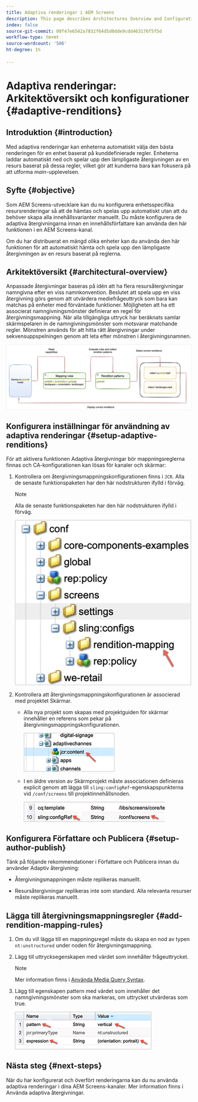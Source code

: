 ```yaml
---
title: Adaptiva renderingar i AEM Screens
description: This page describes Architectures Overview and Configurations for Adaptive Renditions in AEM Screens.
index: false
source-git-commit: 08f47e6542a7832f64d5d0dde9cdd463176f5f5d
workflow-type: tm+mt
source-wordcount: '506'
ht-degree: 1%

---
```



# Adaptiva renderingar: Arkitektöversikt och konfigurationer {#adaptive-renditions}

## Introduktion {#introduction}

Med adaptiva renderingar kan enheterna automatiskt välja den bästa renderingen för en enhet baserat på kunddefinierade regler. Enheterna laddar automatiskt ned och spelar upp den lämpligaste återgivningen av en resurs baserat på dessa regler, vilket gör att kunderna bara kan fokusera på att utforma *main*-upplevelsen.

## Syfte {#objective}

Som AEM Screens-utvecklare kan du nu konfigurera enhetsspecifika resursrenderingar så att de hämtas och spelas upp automatiskt utan att du behöver skapa alla innehållsvarianter manuellt. Du måste konfigurera de adaptiva återgivningarna innan en innehållsförfattare kan använda den här funktionen i en AEM Screens-kanal.

Om du har distribuerat en mängd olika enheter kan du använda den här funktionen för att automatiskt hämta och spela upp den lämpligaste återgivningen av en resurs baserat på reglerna.

## Arkitektöversikt {#architectural-overview}

Anpassade återgivningar baseras på idén att ha flera resursåtergivningar namngivna efter en viss namnkonvention. Beslutet att spela upp en viss återgivning görs genom att utvärdera mediefrågeuttryck som bara kan matchas på enheter med förväntade funktioner. Möjligheten att ha ett associerat namngivningsmönster definierar en regel för återgivningsmappning. När alla tillgängliga uttryck har beräknats samlar skärmspelaren in de namngivningsmönster som motsvarar matchande regler. Mönstren används för att hitta rätt återgivningar under sekvensuppspelningen genom att leta efter mönstren i återgivningsnamnen.

![bild](/help/user-guide/assets/adaptive-renditions/adaptive-renditions.png)

## Konfigurera inställningar för användning av adaptiva renderingar {#setup-adaptive-renditions}

För att aktivera funktionen Adaptiva återgivningar bör mappningsreglerna finnas och CA-konfigurationen kan lösas för kanaler och skärmar:

1. Kontrollera om återgivningsmappningskonfigurationen finns i `JCR`. Alla de senaste funktionspaketen har den här nodstrukturen ifylld i förväg.

   >[!NOTE]
   >Alla de senaste funktionspaketen har den här nodstrukturen ifylld i förväg.

   ![bild](/help/user-guide/assets/adaptive-renditions/mapping-rules1.png)

1. Kontrollera att återgivningsmappningskonfigurationen är associerad med projektet Skärmar.

   * Alla nya projekt som skapas med projektguiden för skärmar innehåller en referens som pekar på återgivningsmappningskonfigurationen.

      ![bild](/help/user-guide/assets/adaptive-renditions/mapping-rules2.png)

   * I en äldre version av Skärmprojekt måste associationen definieras explicit genom att lägga till `sling:configRef`-egenskapspunkterna vid `/conf/screens` till projektinnehållsnoden.

      ![bild](/help/user-guide/assets/adaptive-renditions/mapping-rules3.png)



## Konfigurera Författare och Publicera {#setup-author-publish}

Tänk på följande rekommendationer i Författare och Publicera innan du använder Adaptiv återgivning:

* Återgivningsmappningen måste replikeras manuellt.

* Resursåtergivningar replikeras inte som standard. Alla relevanta resurser måste replikeras manuellt.

## Lägga till återgivningsmappningsregler {#add-rendition-mapping-rules}

1. Om du vill lägga till en mappningsregel måste du skapa en nod av typen `nt:unstructured` under noden för återgivningsmappning.

1. Lägg till uttrycksegenskapen med värdet som innehåller frågeuttrycket.

   >[!NOTE]
   >Mer information finns i [Använda Media Query Syntax](https://developer.mozilla.org/en-US/docs/Web/CSS/Media_Queries/Using_media_queries).

1. Lägg till egenskapen pattern med värdet som innehåller det namngivningsmönster som ska markeras, om uttrycket utvärderas som true.

   ![bild](/help/user-guide/assets/adaptive-renditions/mapping-rules4.png)



## Nästa steg {#next-steps}

När du har konfigurerat och överfört renderingarna kan du nu använda adaptiva renderingar i dina AEM Screens-kanaler. Mer information finns i Använda adaptiva återgivningar.
